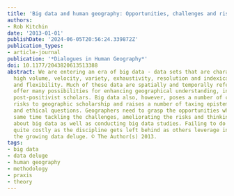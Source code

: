 ```yaml
---
title: 'Big data and human geography: Opportunities, challenges and risks'
authors:
- Rob Kitchin
date: '2013-01-01'
publishDate: '2024-06-05T20:56:24.339872Z'
publication_types:
- article-journal
publication: '*Dialogues in Human Geography*'
doi: 10.1177/2043820613513388
abstract: We are entering an era of big data - data sets that are characterised by
  high volume, velocity, variety, exhaustivity, resolution and indexicality, relationality
  and flexibility. Much of these data are spatially and temporally referenced and
  offer many possibilities for enhancing geographical understanding, including for
  post-positivist scholars. Big data also, however, poses a number of challenges and
  risks to geographic scholarship and raises a number of taxing epistemological, methodological
  and ethical questions. Geographers need to grasp the opportunities whilst at the
  same time tackling the challenges, ameliorating the risks and thinking critically
  about big data as well as conducting big data studies. Failing to do so could be
  quite costly as the discipline gets left behind as others leverage insights from
  the growing data deluge. © The Author(s) 2013.
tags:
- big data
- data deluge
- human geography
- methodology
- praxis
- theory
---
```

